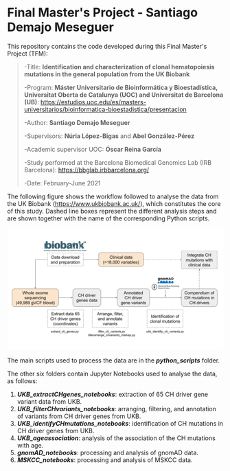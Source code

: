 # Final Master's Project - Santiago Demajo Meseguer

This repository contains the code developed during this Final Master's Project (TFM):

> -Title: **Identification and characterization of clonal hematopoiesis mutations in the general population from the UK Biobank**
>
> -Program: **Máster Universitario de Bioinformática y Bioestadística, Universitat Oberta de Catalunya (UOC) and Universitat de Barcelona (UB)**: https://estudios.uoc.edu/es/masters-universitarios/bioinformatica-bioestadistica/presentacion
>
> -Author: **Santiago Demajo Meseguer**
>
> -Supervisors: **Núria López-Bigas** and **Abel González-Pérez**
>
> -Academic supervisor UOC: **Óscar Reina García**
>
> -Study performed at the Barcelona Biomedical Genomics Lab (IRB Barcelona): https://bbglab.irbbarcelona.org/
>
> -Date: February-June 2021

The following figure shows the workflow followed to analyse the data from the UK Biobank (https://www.ukbiobank.ac.uk/), which constitutes the core of this study. Dashed line boxes represent the different analysis steps and are shown together with the name of the corresponding Python scripts.

![alt text](Methods_diagram.svg "Methods diagram ")

The main scripts used to process the data are in the ***python_scripts*** folder.

The other six folders contain Jupyter Notebooks used to analyse the data, as follows:

1. ***UKB_extractCHgenes_notebooks***: extraction of 65 CH driver gene variant data from UKB.
2. ***UKB_filterCHvariants_notebooks***: arranging, filtering, and annotation of variants from CH driver genes from UKB.
3. ***UKB_identifyCHmutations_notebooks***: identification of CH mutations in CH driver genes from UKB.
4. ***UKB_ageassociation***: analysis of the association of the CH mutations with age.
5. ***gnomAD_notebooks***: processing and analysis of gnomAD data.
6. ***MSKCC_notebooks***: processing and analysis of MSKCC data.
